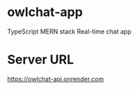 # owlchat-app
TypeScript MERN stack Real-time chat app
# Server URL
https://owlchat-api.onrender.com
